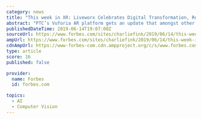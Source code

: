 ```yaml
---
category: news
title: "This week in XR: Liveworx Celebrates Digital Transformation, Rec Room's Series B & LBVR News"
abstract: "PTC’s Vuforia AR platform gets an update that amongst other upgrades allows for 3D object recognition based on user’s CAD files. The company recently acquired tailor-made AR applications developer TWNKLS to bolster custom build capabilities."
publishedDateTime: 2019-06-14T19:07:00Z
sourceUrl: https://www.forbes.com/sites/charliefink/2019/06/14/this-week-in-xr-liveworx-celebrates-digital-transformation-rec-rooms-series-b-lbvr-news/
ampUrl: https://www.forbes.com/sites/charliefink/2019/06/14/this-week-in-xr-liveworx-celebrates-digital-transformation-rec-rooms-series-b-lbvr-news/amp/
cdnAmpUrl: https://www-forbes-com.cdn.ampproject.org/c/s/www.forbes.com/sites/charliefink/2019/06/14/this-week-in-xr-liveworx-celebrates-digital-transformation-rec-rooms-series-b-lbvr-news/amp/
type: article
score: 16
published: false

provider:
  name: Forbes
  id: forbes.com

topics:
  - AI
  - Computer Vision
---
```

